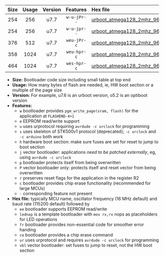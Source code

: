 |Size|Usage|Version|Features|Hex file|
|:-:|:-:|:-:|:-:|:--|
|254|256|u7.7|`w-u-jPr--`|[urboot_atmega128_2mhz_9600bps_lednop_ur_vbl.hex](https://raw.githubusercontent.com/stefanrueger/urboot.hex/main/mcus/atmega128/fcpu_2mhz/9600_bps/urboot_atmega128_2mhz_9600bps_lednop_ur_vbl.hex)|
|254|256|u7.7|`w-u-jpr--`|[urboot_atmega128_2mhz_9600bps_lednop_fr_ur_vbl.hex](https://raw.githubusercontent.com/stefanrueger/urboot.hex/main/mcus/atmega128/fcpu_2mhz/9600_bps/urboot_atmega128_2mhz_9600bps_lednop_fr_ur_vbl.hex)|
|376|512|u7.7|`weu-jPr-c`|[urboot_atmega128_2mhz_9600bps_ee_lednop_fr_ce_ur_vbl.hex](https://raw.githubusercontent.com/stefanrueger/urboot.hex/main/mcus/atmega128/fcpu_2mhz/9600_bps/urboot_atmega128_2mhz_9600bps_ee_lednop_fr_ce_ur_vbl.hex)|
|358|1024|u7.7|`weu-hpr-c`|[urboot_atmega128_2mhz_9600bps_ee_lednop_fr_ce_ur.hex](https://raw.githubusercontent.com/stefanrueger/urboot.hex/main/mcus/atmega128/fcpu_2mhz/9600_bps/urboot_atmega128_2mhz_9600bps_ee_lednop_fr_ce_ur.hex)|
|464|1024|u7.7|`wes-hpr-c`|[urboot_atmega128_2mhz_9600bps_ee_lednop_fr_ce.hex](https://raw.githubusercontent.com/stefanrueger/urboot.hex/main/mcus/atmega128/fcpu_2mhz/9600_bps/urboot_atmega128_2mhz_9600bps_ee_lednop_fr_ce.hex)|

- **Size:** Bootloader code size including small table at top end
- **Usage:** How many bytes of flash are needed, ie, HW boot section or a multiple of the page size
- **Version:** For example, u7.6 is an urboot version, o5.2 is an optiboot version
- **Features:**
  + `w` bootloader provides `pgm_write_page(sram, flash)` for the application at `FLASHEND-4+1`
  + `e` EEPROM read/write support
  + `u` uses urprotocol requiring `avrdude -c urclock` for programming
  + `s` uses skeleton of STK500v1 protocol (deprecated); `-c urclock` and `-c arduino` both work
  + `h` hardware boot section: make sure fuses are set for reset to jump to boot section
  + `j` vector bootloader: applications *need to be patched externally*, eg, using `avrdude -c urclock`
  + `p` bootloader protects itself from being overwritten
  + `P` vector bootloader only: protects itself and reset vector from being overwritten
  + `r` preserves reset flags for the application in the register R2
  + `c` bootloader provides chip erase functionality (recommended for large MCUs)
  + `-` corresponding feature not present
- **Hex file:** typically MCU name, oscillator frequency (16 MHz default) and baud rate (115200 default) followed by
  + `ee` bootloader supports EEPROM read/write
  + `lednop` is a template bootloader with `mov rx,rx` nops as placeholders for LED operations
  + `fr` bootloader provides non-essential code for smoother error handing
  + `ce` bootloader provides a chip erase command
  + `ur` uses urprotocol and requires `avrdude -c urclock` for programming
  + `vbl` vector bootloader: set fuses to jump to reset, not the HW boot section
